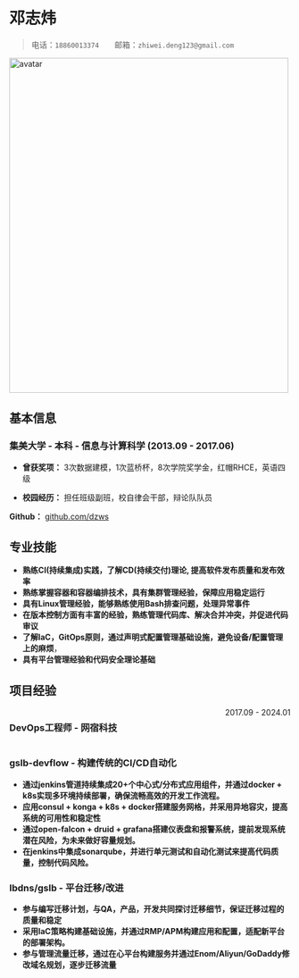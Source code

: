 # 邓志炜

> 电话：`18860013374`&emsp;&emsp;邮箱：`zhiwei.deng123@gmail.com`

<img src="https://avatars.githubusercontent.com/u/583231?v=4" alt="avatar" width="500" height="600">

## 基本信息

### 集美大学 - 本科 - 信息与计算科学 (2013.09 - 2017.06)

- **曾获奖项：** 3次数据建模，1次蓝桥杯，8次学院奖学金，红帽RHCE，英语四级

- **校园经历：** 担任班级副班，校自律会干部，辩论队队员

**Github：** [github.com/dzws](https://github.com/dzws)&ensp;

## 专业技能

- **熟练CI(持续集成)实践，了解CD(持续交付)理论, 提高软件发布质量和发布效率**
- **熟练掌握容器和容器编排技术，具有集群管理经验，保障应用稳定运行**
- **具有Linux管理经验，能够熟练使用Bash排查问题，处理异常事件**
- **在版本控制方面有丰富的经验，熟练管理代码库、解决合并冲突，并促进代码审议**
- **了解IaC，GitOps原则，通过声明式配置管理基础设施，避免设备/配置管理上的麻烦**，
- **具有平台管理经验和代码安全理论基础**

## 项目经验

<div style="display: flex; justify-content: space-between;">
    <h3>DevOps工程师 - 网宿科技</h3> <span style="text-align: right">2017.09 - 2024.01</span>
</div>

### gslb-devflow - 构建传统的CI/CD自动化

- **通过jenkins管道持续集成20+个中心式/分布式应用组件，并通过docker + k8s实现多环境持续部署，确保流畅高效的开发工作流程。**
- **应用consul + konga + k8s + docker搭建服务网格，并采用异地容灾，提高系统的可用性和稳定性**
- **通过open-falcon + druid + grafana搭建仪表盘和报警系统，提前发现系统潜在风险，为未来做好容量规划。**
- **在jenkins中集成sonarqube，并进行单元测试和自动化测试来提高代码质量，控制代码风险。**

### lbdns/gslb - 平台迁移/改进
- **参与编写迁移计划，与QA，产品，开发共同探讨迁移细节，保证迁移过程的质量和稳定**
- **采用IaC策略构建基础设施，并通过RMP/APM构建应用和配置，适配新平台的部署架构。**
- **参与管理流量迁移，通过在心平台构建服务并通过Enom/Aliyun/GoDaddy修改域名规划，逐步迁移流量**
